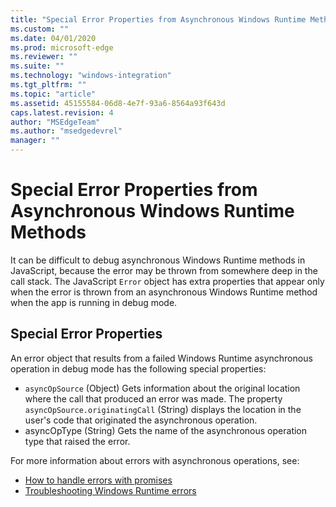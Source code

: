 ```yaml
---
title: "Special Error Properties from Asynchronous Windows Runtime Methods"
ms.custom: ""
ms.date: 04/01/2020
ms.prod: microsoft-edge
ms.reviewer: ""
ms.suite: ""
ms.technology: "windows-integration"
ms.tgt_pltfrm: ""
ms.topic: "article"
ms.assetid: 45155584-06d8-4e7f-93a6-8564a93f643d
caps.latest.revision: 4
author: "MSEdgeTeam"
ms.author: "msedgedevrel"
manager: ""
---
```

# Special Error Properties from Asynchronous Windows Runtime Methods  

It can be difficult to debug asynchronous Windows Runtime methods in JavaScript, because the error may be thrown from somewhere deep in the call stack. The JavaScript `Error` object has extra properties that appear only when the error is thrown from an asynchronous Windows Runtime method when the app is running in debug mode.  
  
## Special Error Properties  

An error object that results from a failed Windows Runtime asynchronous operation in debug mode has the following special properties:  

*   `asyncOpSource` \(Object\) Gets information about the original location where the call that produced an error was made. The property `asyncOpSource.originatingCall` \(String\) displays the location in the user's code that originated the asynchronous operation.  
*   asyncOpType \(String\) Gets the name of the asynchronous operation type that raised the error.  
    
For more information about errors with asynchronous operations, see:  
  
*   [How to handle errors with promises][PreviousVersionsWindowsAppsHh700337]  
*   [Troubleshooting Windows Runtime errors][PreviousVersionsWindowsAppsHh974350]  

<!-- image links -->  

<!-- links -->  

[PreviousVersionsWindowsAppsHh700337]: /previous-versions/windows/apps/hh700337(v=win.10) "How to handle errors with promises (HTML)"  
[PreviousVersionsWindowsAppsHh974350]: /previous-versions/windows/apps/hh974350(v=win.10) "Troubleshooting Windows Runtime errors (HTML)"  
